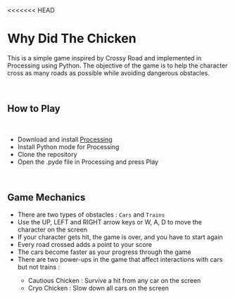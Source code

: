 <<<<<<< HEAD
# **Why Did The Chicken**

This is a simple game inspired by Crossy Road and implemented in Processing using Python. The objective of the game is to help the character cross as many roads as possible while avoiding dangerous obstacles.

<br>

## How to Play
<br>
<ul> 
<li>Download and install <a href = "https://processing.org/download">Processing</a></li>
<li>Install Python mode for Processing</li>
<li>Clone the repository</li>
<li>Open the .pyde file in Processing and press Play</li>
</ul>

<br>

## Game Mechanics
<ul>
<li>There are two types of obstacles : <code>Cars</code> and <code>Trains</code></li>
<li>Use the UP, LEFT and RIGHT arrow keys or W, A, D to move the character on the screen</li>
<li>If your character gets hit, the game is over, and you have to start again</li>
<li>Every road crossed adds a point to your score</li>
<li>The cars become faster as your progress through the game</li>
<li>There are two power-ups in the game that affect interactions with cars but not trains : </li>
<ul>
<li>Cautious Chicken : Survive a hit from any car on the screen</li>
<li>Cryo Chicken : Slow down all cars on the screen</li>
</ul>
</ul>



